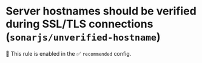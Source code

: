 # Server hostnames should be verified during SSL/TLS connections (`sonarjs/unverified-hostname`)

💼 This rule is enabled in the ✅ `recommended` config.

<!-- end auto-generated rule header -->
